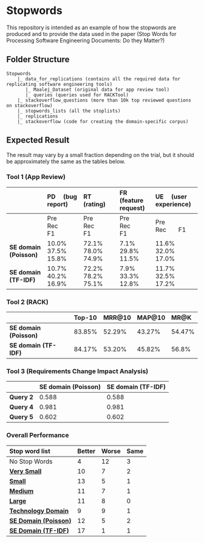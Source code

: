 # Stopwords
This repository is intended as an example of how the stopwords are produced and to provide the data used in the paper (Stop Words for Processing Software Engineering Documents: Do they   Matter?)

## Folder Structure
```
Stopwords
    |_ data_for_replications (contains all the required data for replicating software engineering tools)
       |_ Maalej_Dataset (original data for app review tool)
       |_ queries (queries used for RACKTool)
    |_ stackoverflow_questions (more than 10k top reviewed questions on stackoverflow)
    |_ stopwords_lists (all the stoplists)
    |_ replications
    |_ stackoverflow (code for creating the domain-specific corpus)
```
## Expected Result
The result may vary by a small fraction depending on the trial, but it should be approximately the same as the tables below.

### Tool 1 (App Review)
|              	|    **PD &emsp;(bug report)** 	|       **RT &emsp;(rating)**     |     **FR &emsp;(feature request)**     |     **UE &emsp;(user experience)**     |
|:----------	|:---------------	|:---------------  |:---------------	|:---------------	|
|              	|    Pre&emsp;&emsp;Rec&emsp;&emsp;F1 	|       Pre&emsp;&emsp;Rec&emsp;&emsp;F1     |     Pre&emsp;&emsp;Rec&emsp;&emsp;F1     |     Pre&emsp;&emsp;Rec&emsp;&emsp;F1     |
|**SE domain (Poisson)** |      10.0%&emsp;37.5%&emsp;15.8%     |       72.1%&emsp;78.0%&emsp;74.9%  	|        7.1%&emsp;29.8%&emsp;11.5%     |      11.6%&emsp;32.0%&emsp;17.0%       |
|**SE domain (TF-IDF)** |      10.7%&emsp;40.2%&emsp;16.9%     |       72.2%&emsp;78.2%&emsp;75.1%  	|        7.9%&emsp;33.3%&emsp;12.8%     |      11.7%&emsp;32.5%&emsp;17.2%       |

### Tool 2 (RACK)
|              	|    **Top-10** 	|       **MRR@10**     |     **MAP@10**     |     **MR@K**     |
|:----------	|:---------------	|:---------------  |:---------------	|:---------------	|
|**SE domain (Poisson)** |     83.85%     |       52.29%  	|        43.27%     |      54.47%       |
|**SE domain (TF-IDF)** |      84.17%     |       53.20%  	|        45.82%     |      56.8%       |

### Tool 3 (Requirements Change Impact Analysis)
|              	|    **SE domain (Poisson)** 	|       **SE domain (TF-IDF)**     |
|:----------	|:---------------	|:---------------  |
|**Query 2**	|0.588	|0.588 |
|**Query 4**	|0.981	|0.981 |
|**Query 5**	|0.602	|0.602 |


### Overall Performance
| **Stop word list** | **Better**|**Worse** |**Same** |
|:----------	|:---------------	|:---------------  |:---------------  |
|No Stop Words|4 |12 |3 |
|**[Very Small](https://github.com/YaohouF/Stopwords/blob/main/stopwords_lists/very_small.txt)**|10|7|2|
|**[Small](https://github.com/YaohouF/Stopwords/blob/main/stopwords_lists/small.txt)**|13|5|1|
|**[Medium](https://github.com/YaohouF/Stopwords/blob/main/stopwords_lists/medium.txt)**|11|7|1|
|**[Large](https://github.com/YaohouF/Stopwords/blob/main/stopwords_lists/large_stopwords.txt)**|11|8|0|
|**[Technology Domain](https://github.com/YaohouF/Stopwords/blob/main/stopwords_lists/technology_domain_stopwords.txt)**|9|9|1|
|**[SE Domain (Poisson)](https://github.com/YaohouF/Stopwords/blob/main/stopwords_lists/possion_approach.txt)**|12|5|2|
|**[SE Domain (TF-IDF)](https://github.com/YaohouF/Stopwords/blob/main/stopwords_lists/tfidf_approach.txt)**|17|1|1|